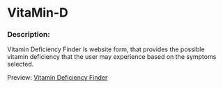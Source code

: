 # VitaMin-D

### Description:
Vitamin Deficiency Finder is website form, that provides the possible vitamin deficiency that the user may experience based on the symptoms selected.


Preview:
[Vitamin Deficiency Finder](https://pavancos.github.io/vitamind/)


